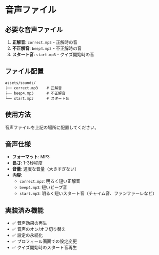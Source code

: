 # 音声ファイル

## 必要な音声ファイル

1. **正解音**: `correct.mp3` - 正解時の音
2. **不正解音**: `beep4.mp3` - 不正解時の音
3. **スタート音**: `start.mp3` - クイズ開始時の音

## ファイル配置

```
assets/sounds/
├── correct.mp3    # 正解音
├── beep4.mp3      # 不正解音
└── start.mp3      # スタート音
```

## 使用方法

音声ファイルを上記の場所に配置してください。

## 音声仕様

- **フォーマット**: MP3
- **長さ**: 1-3秒程度
- **音量**: 適度な音量（大きすぎない）
- **内容**:
  - `correct.mp3`: 明るく短い正解音
  - `beep4.mp3`: 短いビープ音
  - `start.mp3`: 明るく短いスタート音（チャイム音、ファンファーレなど）

## 実装済み機能

- ✅ 音声効果の再生
- ✅ 音声のオン/オフ切り替え
- ✅ 設定の永続化
- ✅ プロフィール画面での設定変更
- ✅ クイズ開始時のスタート音再生

